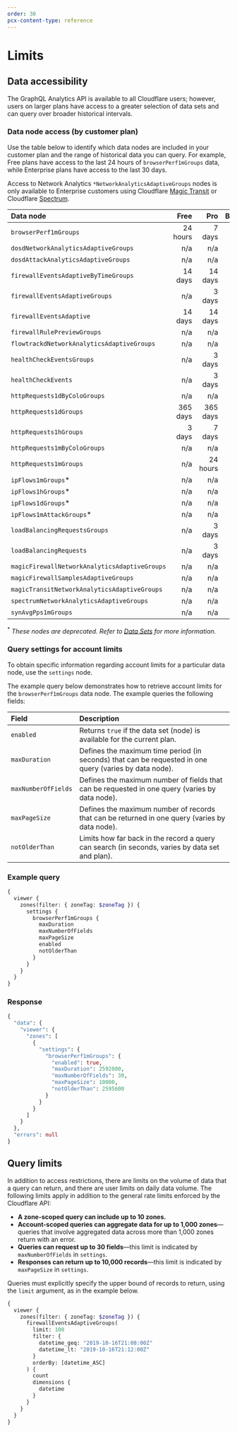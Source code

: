 ```yaml
---
order: 30
pcx-content-type: reference
---
```


# Limits

## Data accessibility

The GraphQL Analytics API is available to all Cloudflare users; however, users on larger plans have access to a greater selection of data sets and can query over broader historical intervals.

### Data node access (by customer plan)

Use the table below to identify which data nodes are included in your customer plan and the range of historical data you can query. For example, Free plans have access to the last 24 hours of `browserPerf1mGroups` data, while Enterprise plans have access to the last 30 days.

<Aside type="note">

Access to Network Analytics `*NetworkAnalyticsAdaptiveGroups` nodes is only available to Enterprise customers using Cloudflare [Magic Transit](https://www.cloudflare.com/magic-transit/) or Cloudflare [Spectrum](https://developers.cloudflare.com/spectrum/).

</Aside>

<TableWrap>

| Data node                                     |     Free |      Pro | Business | Enterprise |
| :-------------------------------------------- | -------: | -------: | -------: | ---------: |
| `browserPerf1mGroups`                         | 24 hours |   7 days |  30 days |    30 days |
| `dosdNetworkAnalyticsAdaptiveGroups`          |      n/a |      n/a |      n/a |    90 days |
| `dosdAttackAnalyticsAdaptiveGroups`           |      n/a |      n/a |      n/a |    90 days |
| `firewallEventsAdaptiveByTimeGroups`          |  14 days |  14 days |  30 days |    30 days |
| `firewallEventsAdaptiveGroups`                |      n/a |   3 days |  30 days |    30 days |
| `firewallEventsAdaptive`                      |  14 days |  14 days |  30 days |    30 days |
| `firewallRulePreviewGroups`                   |      n/a |      n/a |      n/a |    30 days |
| `flowtrackdNetworkAnalyticsAdaptiveGroups`    |      n/a |      n/a |      n/a |    90 days |
| `healthCheckEventsGroups`                     |      n/a |   3 days |  30 days |    90 days |
| `healthCheckEvents`                           |      n/a |   3 days |  30 days |    90 days |
| `httpRequests1dByColoGroups`                  |      n/a |      n/a |      n/a |   365 days |
| `httpRequests1dGroups`                        | 365 days | 365 days | 365 days |   365 days |
| `httpRequests1hGroups`                        |   3 days |   7 days |  30 days |    90 days |
| `httpRequests1mByColoGroups`                  |      n/a |      n/a |      n/a |     7 days |
| `httpRequests1mGroups`                        |      n/a | 24 hours |   3 days |     7 days |
| `ipFlows1mGroups`*                            |      n/a |      n/a |      n/a |    30 days |
| `ipFlows1hGroups`*                            |      n/a |      n/a |      n/a |   6 months |
| `ipFlows1dGroups`*                            |      n/a |      n/a |      n/a |     1 year |
| `ipFlows1mAttackGroups`*                      |      n/a |      n/a |      n/a |     1 year |
| `loadBalancingRequestsGroups`                 |      n/a |   3 days |  30 days |    30 days |
| `loadBalancingRequests`                       |      n/a |   3 days |  30 days |    30 days |
| `magicFirewallNetworkAnalyticsAdaptiveGroups` |      n/a |      n/a |      n/a |    90 days |
| `magicFirewallSamplesAdaptiveGroups`          |      n/a |      n/a |      n/a |     7 days |
| `magicTransitNetworkAnalyticsAdaptiveGroups`  |      n/a |      n/a |      n/a |    90 days |
| `spectrumNetworkAnalyticsAdaptiveGroups`      |      n/a |      n/a |      n/a |    90 days |
| `synAvgPps1mGroups`                           |      n/a |      n/a |      n/a |     7 days |

</TableWrap>

<p><sup>*</sup> <em>These nodes are deprecated. Refer to <a href="/graphql-api/features/data-sets#deprecated-data-nodes">Data Sets</a> for more information.</em></p>

### Query settings for account limits

To obtain specific information regarding account limits for a particular data node, use the `settings` node.

The example query below demonstrates how to retrieve account limits for the `browserPerf1mGroups` data node. The example queries the following fields:

<TableWrap>

| Field               | Description                                                                                            |
| :------------------ | :----------------------------------------------------------------------------------------------------- |
| `enabled`           | Returns `true` if the data set (node) is available for the current plan.                               |
| `maxDuration`       | Defines the maximum time period (in seconds) that can be requested in one query (varies by data node). |
| `maxNumberOfFields` | Defines the maximum number of fields that can be requested in one query (varies by data node).         |
| `maxPageSize`       | Defines the maximum number of records that can be returned in one query (varies by data node).         |
| `notOlderThan`      | Limits how far back in the record a query can search (in seconds, varies by data set and plan).        |

</TableWrap>

### Example query

```graphql
{
  viewer {
    zones(filter: { zoneTag: $zoneTag }) {
      settings {
        browserPerf1mGroups {
          maxDuration
          maxNumberOfFields
          maxPageSize
          enabled
          notOlderThan
        }
      }
    }
  }
}
```

### Response

```graphql
{
  "data": {
    "viewer": {
      "zones": [
        {
          "settings": {
            "browserPerf1mGroups": {
              "enabled": true,
              "maxDuration": 2592000,
              "maxNumberOfFields": 30,
              "maxPageSize": 10000,
              "notOlderThan": 2595600
            }
          }
        }
      ]
    }
  },
  "errors": null
}
```

## Query limits

In addition to access restrictions, there are limits on the volume of data that a query can return, and there are user limits on daily data volume. The following limits apply in addition to the general rate limits enforced by the Cloudflare API:

- **A zone-scoped query can include up to 10 zones.**
- **Account-scoped queries can aggregate data for up to 1,000 zones**—queries that involve aggregated data across more than 1,000 zones return with an error.
- **Queries can request up to 30 fields**—this limit is indicated by `maxNumberOfFields` in `settings`.
- **Responses can return up to 10,000 records**—this limit is indicated by `maxPageSize` in `settings`.

Queries must explicitly specify the upper bound of records to return, using the `limit` argument, as in the example below.

```graphql
{
  viewer {
    zones(filter: { zoneTag: $zoneTag }) {
      firewallEventsAdaptiveGroups(
        limit: 100
        filter: {
          datetime_geq: "2019-10-16T21:08:00Z"
          datetime_lt: "2019-10-16T21:12:00Z"
        }
        orderBy: [datetime_ASC]
      ) {
        count
        dimensions {
          datetime
        }
      }
    }
  }
}
```
